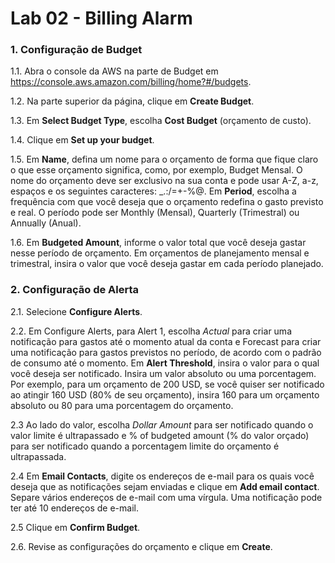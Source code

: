 # Lab 02 - Billing Alarm


### 1. Configuração de Budget

1.1. Abra o console da AWS na parte de Budget em https://console.aws.amazon.com/billing/home?#/budgets.

1.2. Na parte superior da página, clique em **Create Budget**.

1.3. Em **Select Budget Type**, escolha **Cost Budget** (orçamento de custo).

1.4. Clique em **Set up your budget**.

1.5. Em **Name**, defina um nome para o orçamento de forma que fique claro o que esse orçamento significa, como, por exemplo, Budget Mensal. O nome do orçamento deve ser exclusivo na sua conta e pode usar A-Z, a-z, espaços e os seguintes caracteres: _.:/=+-%@. Em **Period**, escolha a frequência com que você deseja que o orçamento redefina o gasto previsto e real. O período pode ser Monthly (Mensal), Quarterly (Trimestral) ou Annually (Anual). 


1.6. Em **Budgeted Amount**, informe o valor total que você deseja gastar nesse período de orçamento. Em orçamentos de planejamento mensal e trimestral, insira o valor que você deseja gastar em cada período planejado.



### 2. Configuração de Alerta
 
2.1. Selecione **Configure Alerts**.

2.2. Em Configure Alerts, para Alert 1, escolha *Actual* para criar uma notificação para gastos até o momento atual da conta e Forecast para criar uma notificação para gastos previstos no período, de acordo com o padrão de consumo até o momento. Em **Alert Threshold**, insira o valor para o qual você deseja ser notificado. Insira um valor absoluto ou uma porcentagem. Por exemplo, para um orçamento de 200 USD, se você quiser ser notificado ao atingir 160 USD (80% de seu orçamento), insira 160 para um orçamento absoluto ou 80 para uma porcentagem do orçamento.


2.3 Ao lado do valor, escolha *Dollar Amount* para ser notificado quando o valor limite é ultrapassado e % of budgeted amount (% do valor orçado) para ser notificado quando a porcentagem limite do orçamento é ultrapassada.


2.4 Em **Email Contacts**, digite os endereços de e-mail para os quais você deseja que as notificações sejam enviadas e clique em **Add email contact**. Separe vários endereços de e-mail com uma vírgula. Uma notificação pode ter até 10 endereços de e-mail.


2.5 Clique em **Confirm Budget**.

2.6. Revise as configurações do orçamento e clique em **Create**.


